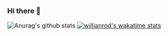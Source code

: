 ### Hi there 👋
![Anurag's github stats](https://github-readme-stats.vercel.app/api?username=duatpwnd&show_icons=true&theme=dracula)
[![willianrod's wakatime stats](https://github-readme-stats.vercel.app/api/wakatime?username=duatpwnd)](https://github.com/anuraghazra/github-readme-stats)
<!--
**duatpwnd/duatpwnd** is a ✨ _special_ ✨ repository because its `README.md` (this file) appears on your GitHub profile.

Here are some ideas to get you started:

- 🔭 I’m currently working on ...
- 🌱 I’m currently learning ...
- 👯 I’m looking to collaborate on ...
- 🤔 I’m looking for help with ...
- 💬 Ask me about ...
- 📫 How to reach me: ...
- 😄 Pronouns: ...
- ⚡ Fun fact: ...
-->

